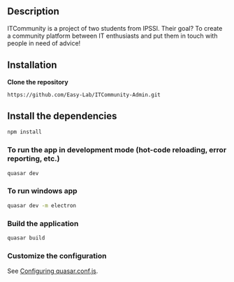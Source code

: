 ## Description

ITCommunity is a project of two students from IPSSI. Their goal? To create a community platform between IT enthusiasts and put them in touch with people in need of advice!

## Installation

**Clone the repository**

```
https://github.com/Easy-Lab/ITCommunity-Admin.git
```

## Install the dependencies
```bash
npm install
```

### To run the app in development mode (hot-code reloading, error reporting, etc.)
```bash
quasar dev
```

### To run windows app
```bash
quasar dev -m electron
```

### Build the application
```bash
quasar build
```

### Customize the configuration
See [Configuring quasar.conf.js](https://quasar.dev/quasar-cli/quasar-conf-js).

